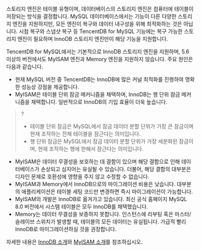 
스토리지 엔진은 테이블 유형이며, 데이터베이스의 스토리지 엔진은 컴퓨터에 테이블이 저장되는 방식을 결정합니다. MySQL 데이터베이스에서는 기능이 다른 다양한 스토리지 엔진을 지원하지만, 모든 엔진이 복구와 데이터 내구성을 위해 최적화하는 것은 아닙니다. 시점 복구와 스냅샷 복구 등 TencentDB for MySQL 기능에는 복구 가능한 스토리지 엔진이 필요하며 InnoDB 스토리지 엔진만이 해당 기능을 지원합니다.

TencentDB for MySQL에서는 기본적으로 InnoDB 스토리지 엔진을 지원하며, 5.6 이상의 버전에서도 MyISAM 엔진과 Memory 엔진을 지원하지 않습니다. 주요 원인은 다음과 같습니다.
- 현재 MySQL 버전 중 TencentDB는 InnoDB에 많은 커널 최적화를 진행하여 명확한 성능상 강점을 제공합니다.
- MyISAM은 테이블 단위 잠금 메커니즘을 채택하며, InnoDB는 행 단위 잠금 메커니즘을 채택합니다. 일반적으로 InnoDB의 기입 효율이 더욱 높습니다.
>?
>- 테이블 단위 잠금은 MySQL에서 잠금 데이터 분할 단위가 가장 큰 잠금이며 현재 조작하는 전체 테이블을 잠근다는 의미입니다.
>- 행 단위 잠금은 MySQL에서 잠금 데이터 분할 단위가 가장 세분화된 잠금이며, 현재 조작하는 행에 한해서 잠근다는 의미입니다.
- MyISAM은 데이터 무결성을 보호하는 데 결함이 있으며 해당 결함으로 인해 데이터베이스가 손상되고 심지어는 유실될 수 있습니다. 더불어, 해당 결함의 대부분은 디자인 문제로 호환성에 영향을 주지 않고 수정할 수 없습니다.
- MyISAM과 Memory에서 InnoDB으로의 마이그레이션 비용은 낮습니다. 대부분의 애플리케이션은 테이블 세팅 코드만 변경하면 즉시 마이그레이션이 가능합니다.
- MyISAM의 개발은 InnoDB로 옮겨가고 있습니다. 최신 공식 홈페이지 MySQL 8.0 버전에서 시스템 테이블은 모두 InnoDB를 채택했습니다.
- Memory는 데이터 무결성을 보증하지 못합니다. 인스턴스에 리부팅 혹은 마스터/슬레이브 스위치가 발생할 때, 테이블의 모든 데이터는 유실됩니다. 가급적 빨리 InnoDB로 마이그레이션하실 것을 권장합니다.

자세한 내용은 [InnoDB 소개](https://dev.mysql.com/doc/refman/5.7/en/innodb-introduction.html)와 [MyISAM 소개](https://dev.mysql.com/doc/refman/5.7/en/myisam-storage-engine.html)를 참조하십시오.


